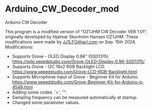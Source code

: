# Arduino_CW_Decoder_mod
 Arduino CW Decoder

This program is a modified version of "OZ1JHM CW Decoder VER 1.01", 
originally developed by Hjalmar Skovholm Hansen OZ1JHM.
These modifications were made by JJ1LFO@jarl.com on Sep. 15th 2024.
Modifications: 

- Supports Grove - OLED Display 0.96" (SSD1315) 
							https://wiki.seeedstudio.com/Grove-OLED-Display-0.96-SSD1315/
- Supports Grove - I2C 16x2 RGB Backlight LCD.
							https://www.seeedstudio.com/Grove-LCD-RGB-Backlight.html
- Supports Microphone input of Grove - Beginner Kit for Arduino.
					https://www.seeedstudio.com/Grove-Beginner-Kit-for-Arduino-p-4549.html
- Adding some codes. '=', '"'.
- Sampling frequency can be measured automatically at startup.
- Changed some parameter values.



